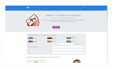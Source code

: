 <a href="themes/rollo-cosmo.png"><img src="themes/rollo-cosmo.png" alt="cosmo bootswatch theme on RoLLo" width="320" height="180"></a>

